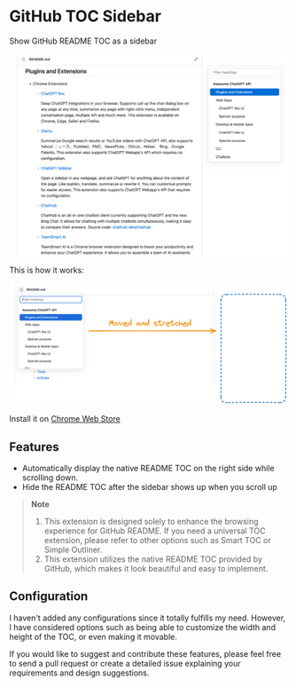 # GitHub TOC Sidebar

Show GitHub README TOC as a sidebar 

![](images/screenshot-0.png)


This is how it works:

![](images/screenshot-1.png)

Install it on [Chrome Web Store](https://chrome.google.com/webstore/detail/github-toc-sidebar/cdiiikhamhampcninkmmpgejjbgdgdnn)


## Features

- Automatically display the native README TOC on the right side while scrolling down.
- Hide the README TOC after the sidebar shows up when you scroll up

> **Note**
> 1. This extension is designed solely to enhance the browsing experience for GitHub README.
>     If you need a universal TOC extension, please refer to other options such as Smart TOC or Simple Outliner.
> 2. This extension utilizes the native README TOC provided by GitHub,
>    which makes it look beautiful and easy to implement.


## Configuration

I haven't added any configurations since it totally fulfills my need.
However, I have considered options such as being able to customize the width and height of the TOC,
or even making it movable.

If you would like to suggest and contribute these features,
please feel free to send a pull request or create a detailed issue explaining your requirements and design suggestions.
